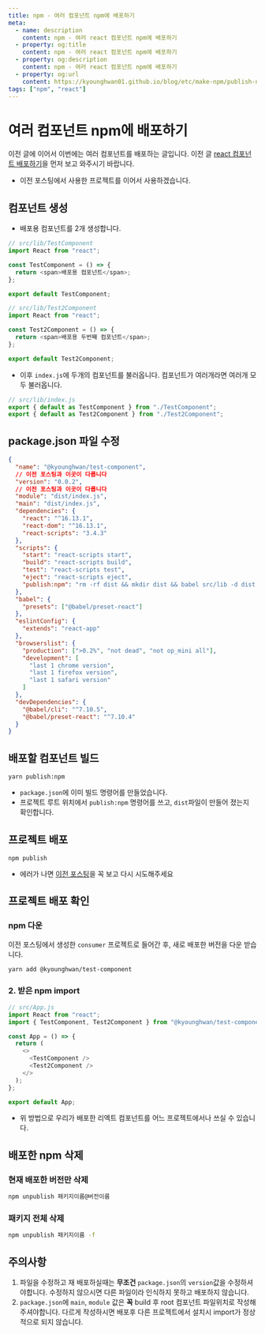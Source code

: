 ```yaml
---
title: npm - 여러 컴포넌트 npm에 배포하기
meta:
  - name: description
    content: npm - 여러 react 컴포넌트 npm에 배포하기
  - property: og:title
    content: npm - 여러 react 컴포넌트 npm에 배포하기
  - property: og:description
    content: npm - 여러 react 컴포넌트 npm에 배포하기
  - property: og:url
    content: https://kyounghwan01.github.io/blog/etc/make-npm/publish-npm-react-multi-component/
tags: ["npm", "react"]
---
```


# 여러 컴포넌트 npm에 배포하기

이전 글에 이어서 이번에는 여러 컴포넌트를 배포하는 글입니다.
이전 글 [react 컴포넌트 배포하기](https://kyounghwan01.github.io/blog/etc/make-npm/publish-npm-react-component/)을 먼저 보고 와주시기 바랍니다.

- 이전 포스팅에서 사용한 프로젝트를 이어서 사용하겠습니다.

## 컴포넌트 생성

- 배포용 컴포넌트를 2개 생성합니다.

```js
// src/lib/TestComponent
import React from "react";

const TestComponent = () => {
  return <span>배포용 컴포넌트</span>;
};

export default TestComponent;
```

```js
// src/lib/Test2Component
import React from "react";

const Test2Component = () => {
  return <span>배포용 두번째 컴포넌트</span>;
};

export default Test2Component;
```

- 이후 `index.js`에 두개의 컴포넌트를 불러옵니다. 컴포넌트가 여러개라면 여러개 모두 불러옵니다.

```js
// src/lib/index.js
export { default as TestComponent } from "./TestComponent";
export { default as Test2Component } from "./Test2Component";
```

## package.json 파일 수정

```json
{
  "name": "@kyounghwan/test-component",
  // 이전 포스팅과 이곳이 다릅니다
  "version": "0.0.2",
  // 이전 포스팅과 이곳이 다릅니다
  "module": "dist/index.js",
  "main": "dist/index.js",
  "dependencies": {
    "react": "^16.13.1",
    "react-dom": "^16.13.1",
    "react-scripts": "3.4.3"
  },
  "scripts": {
    "start": "react-scripts start",
    "build": "react-scripts build",
    "test": "react-scripts test",
    "eject": "react-scripts eject",
    "publish:npm": "rm -rf dist && mkdir dist && babel src/lib -d dist --copy-files"
  },
  "babel": {
    "presets": ["@babel/preset-react"]
  },
  "eslintConfig": {
    "extends": "react-app"
  },
  "browserslist": {
    "production": [">0.2%", "not dead", "not op_mini all"],
    "development": [
      "last 1 chrome version",
      "last 1 firefox version",
      "last 1 safari version"
    ]
  },
  "devDependencies": {
    "@babel/cli": "^7.10.5",
    "@babel/preset-react": "^7.10.4"
  }
}
```

## 배포할 컴포넌트 빌드

```
yarn publish:npm
```

- `package.json`에 이미 빌드 명령어를 만들었습니다.
- 프로젝트 루트 위치에서 `publish:npm` 명령어를 쓰고, `dist`파일이 만들어 졌는지 확인합니다.

## 프로젝트 배포

```
npm publish
```

- 에러가 나면 [이전 포스팅](https://kyounghwan01.github.io/blog/기타/make-npm/publish-npm/)을 꼭 보고 다시 시도해주세요

## 프로젝트 배포 확인

### npm 다운

이전 포스팅에서 생성한 `consumer` 프로젝트로 들어간 후, 새로 배포한 버전을 다운 받습니다.

```
yarn add @kyounghwan/test-component
```

### 2. 받은 npm import

```js
// src/App.js
import React from "react";
import { TestComponent, Test2Component } from "@kyounghwan/test-component";

const App = () => {
  return (
    <>
      <TestComponent />
      <Test2Component />
    </>
  );
};

export default App;
```

- 위 방법으로 우리가 배포한 리엑트 컴포넌트를 어느 프로젝트에서나 쓰실 수 있습니다.

## 배포한 npm 삭제

### 현재 배포한 버전만 삭제

```sh
npm unpublish 패키지이름@버전이름
```

### 패키지 전체 삭제

```sh
npm unpublish 패키지이름 -f
```

## 주의사항

1. 파일을 수정하고 재 배포하실때는 **무조건** `package.json`의 `version`값을 수정하셔야합니다. 수정하지 않으시면 다른 파일이라 인식하지 못하고 배포하지 않습니다.
2. `package.json`에 `main`, `module` 값은 **꼭** build 후 root 컴포넌트 파일위치로 작성해주셔야합니다. 다르게 작성하시면 배포후 다른 프로젝트에서 설치시 import가 정상적으로 되지 않습니다.

<TagLinks />

<Disqus />
